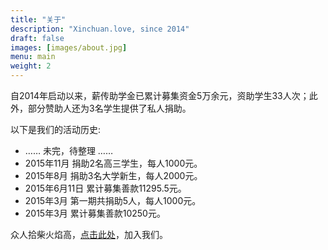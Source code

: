 ```yaml
---
title: "关于"
description: "Xinchuan.love, since 2014"
draft: false
images: [images/about.jpg]
menu: main
weight: 2
---
```


自2014年启动以来，薪传助学金已累计募集资金5万余元，资助学生33人次；此外，部分赞助人还为3名学生提供了私人捐助。

以下是我们的活动历史:
* …… 未完，待整理 ……
* 2015年11月 捐助2名高三学生，每人1000元。
* 2015年8月 捐助3名大学新生，每人2000元。
* 2015年6月11日 累计募集善款11295.5元。
* 2015年3月 第一期共捐助5人，每人1000元。
* 2015年3月 累计募集善款10250元。

众人拾柴火焰高，[点击此处](/join)，加入我们。